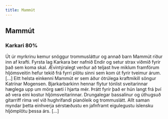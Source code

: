```yaml
---
title: Mammút
---
```


## Mammút

### Karkari 80%

Út úr myrkrinu kemur snöggur trommusláttur og annað barn Mammút ríður inn af krafti. Fyrsta lag Karkara ber nafnið Endir og setur strax viðmið fyrir það sem koma skal. Ævintýralegt verður að teljast hve miklum framförum hljómsveitin hefur tekið frá fyrri plötu sinni sem kom út fyrir tveimur árum. [...] Eitt helsta einkenni Mammút er sem áður ótrúlega kraftmikill söngur Katrínar Mogensen. Bjarkarbarkinn hennar flytur tónlist sveitarinnar hæglega upp um mörg sæti í hjarta mér. Þrátt fyrir það er hún langt frá því að vera eini kostur hljómsveitarinnar. Drungalegar bassalínur og úthugsuð gítarriff ríma vel við hughrífandi píanóleik og trommuslátt. Allt saman myndar þetta einhverja sérstæðustu en jafnframt eigulegustu íslensku hljómplötu þessa árs. [...]
